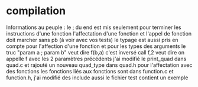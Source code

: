 # compilation
Informations au peuple :
le ; du end est mis seulement pour terminer les instructions d'une fonction
l'affectation d'une fonction et l'appel de fonction doit marcher sans pb (à voir avec vos tests)
le typage est aussi pris en compte pour l'affection d'une fonction et pour les types des arguments
le truc "param a ; param b" veut dire f(b,a) c'est inversé
call f,2 veut dire on appelle f avec les 2 paramètres précédents
j'ai modifié le print\_quad dans quad.c et rajouté un nouveau quad_type dans quad.h pour l'affectation avec des fonctions
les fonctions liés aux fonctions sont dans function.c et function.h, j'ai modifié des include aussi
le fichier test contient un exemple

